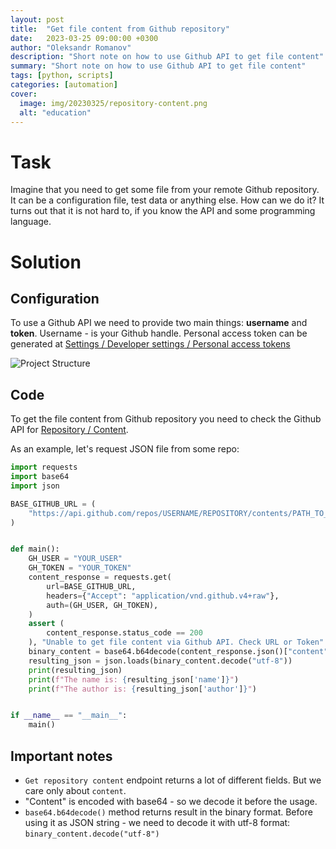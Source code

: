 ```yaml
---
layout: post
title:  "Get file content from Github repository"
date:   2023-03-25 09:00:00 +0300
author: "Oleksandr Romanov"
description: "Short note on how to use Github API to get file content"
summary: "Short note on how to use Github API to get file content"
tags: [python, scripts]
categories: [automation]
cover:
  image: img/20230325/repository-content.png
  alt: "education"
---
```


# Task

Imagine that you need to get some file from your remote Github repository. It can be a configuration file, test data or anything else. How can we do it?
It turns out that it is not hard to, if you know the API and some programming language.

# Solution

## Configuration

To use a Github API we need to provide two main things: **username** and **token**.
Username - is your Github handle.
Personal access token can be generated at [Settings / Developer settings / Personal access tokens](https://github.com/settings/tokens) 

![Project Structure](/img/20230325/access-tokens.png)

## Code
To get the file content from Github repository you need to check the Github API for [Repository / Content](https://docs.github.com/en/rest/repos/contents?apiVersion=2022-11-28#get-repository-content).

As an example, let's request JSON file from some repo:
```python
import requests
import base64
import json

BASE_GITHUB_URL = (
    "https://api.github.com/repos/USERNAME/REPOSITORY/contents/PATH_TO_FILE"
)


def main():
    GH_USER = "YOUR_USER"
    GH_TOKEN = "YOUR_TOKEN"
    content_response = requests.get(
        url=BASE_GITHUB_URL,
        headers={"Accept": "application/vnd.github.v4+raw"},
        auth=(GH_USER, GH_TOKEN),
    )
    assert (
        content_response.status_code == 200
    ), "Unable to get file content via Github API. Check URL or Token"
    binary_content = base64.b64decode(content_response.json()["content"])
    resulting_json = json.loads(binary_content.decode("utf-8"))
    print(resulting_json)
    print(f"The name is: {resulting_json['name']}")
    print(f"The author is: {resulting_json['author']}")


if __name__ == "__main__":
    main()
```

## Important notes
- `Get repository content` endpoint returns a lot of different fields. But we care only about `content`.
- "Content" is encoded with base64 - so we decode it before the usage.
- `base64.b64decode()` method returns result in the binary format. Before using it as JSON string - we need to decode it with utf-8 format: `binary_content.decode("utf-8")`
